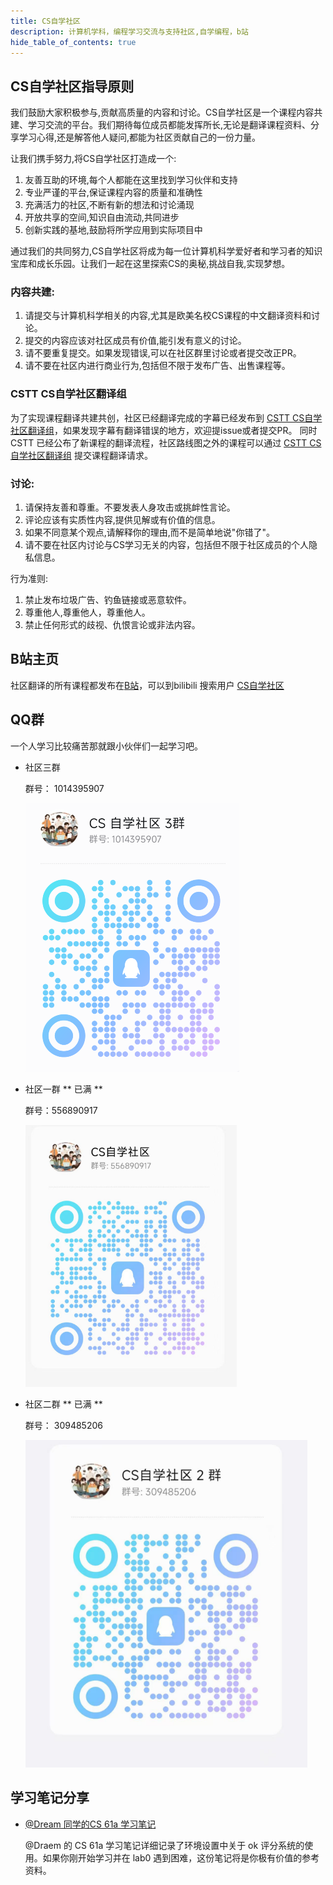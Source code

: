 ```yaml
---
title: CS自学社区
description: 计算机学科，编程学习交流与支持社区,自学编程，b站
hide_table_of_contents: true
---
```


## CS自学社区指导原则


我们鼓励大家积极参与,贡献高质量的内容和讨论。CS自学社区是一个课程内容共建、学习交流的平台。我们期待每位成员都能发挥所长,无论是翻译课程资料、分享学习心得,还是解答他人疑问,都能为社区贡献自己的一份力量。

让我们携手努力,将CS自学社区打造成一个:
1. 友善互助的环境,每个人都能在这里找到学习伙伴和支持
2. 专业严谨的平台,保证课程内容的质量和准确性
3. 充满活力的社区,不断有新的想法和讨论涌现
4. 开放共享的空间,知识自由流动,共同进步
5. 创新实践的基地,鼓励将所学应用到实际项目中

通过我们的共同努力,CS自学社区将成为每一位计算机科学爱好者和学习者的知识宝库和成长乐园。让我们一起在这里探索CS的奥秘,挑战自我,实现梦想。


### 内容共建:
1. 请提交与计算机科学相关的内容,尤其是欧美名校CS课程的中文翻译资料和讨论。
2. 提交的内容应该对社区成员有价值,能引发有意义的讨论。
3. 请不要重复提交。如果发现错误,可以在社区群里讨论或者提交改正PR。
4. 请不要在社区内进行商业行为,包括但不限于发布广告、出售课程等。

### CSTT CS自学社区翻译组
为了实现课程翻译共建共创，社区已经翻译完成的字幕已经发布到 [CSTT CS自学社区翻译组](https://github.com/mengsun66/CSTT)，如果发现字幕有翻译错误的地方，欢迎提issue或者提交PR。
同时CSTT 已经公布了新课程的翻译流程，社区路线图之外的课程可以通过 [CSTT CS自学社区翻译组](https://github.com/mengsun66/CSTT) 提交课程翻译请求。

### 讨论:
1. 请保持友善和尊重。不要发表人身攻击或挑衅性言论。
2. 评论应该有实质性内容,提供见解或有价值的信息。
3. 如果不同意某个观点,请解释你的理由,而不是简单地说"你错了"。
4. 请不要在社区内讨论与CS学习无关的内容，包括但不限于社区成员的个人隐私信息。

行为准则:
1. 禁止发布垃圾广告、钓鱼链接或恶意软件。
2. 尊重他人,尊重他人，尊重他人。
3. 禁止任何形式的歧视、仇恨言论或非法内容。



## B站主页
 社区翻译的所有课程都发布在[B站](https://space.bilibili.com/526939229)，可以到bilibili 搜索用户 [CS自学社区](https://space.bilibili.com/526939229)

## QQ群
一个人学习比较痛苦那就跟小伙伴们一起学习吧。

- 社区三群 
  
  群号： 1014395907

  ![qrcode](/img/qrcode3.png)
  
- 社区一群  ** 已满 **
  
  群号：556890917
  
  ![qrcode](/img/qrcode1.png)

- 社区二群  ** 已满 **
  
  群号： 309485206

  ![qrcode](/img/qrcode2.png)


## 学习笔记分享
- [@Dream 同学的CS 61a 学习笔记](https://github.com/shuo-liu16/CS61A)
  
  @Draem 的 CS 61a 学习笔记详细记录了环境设置中关于 ok 评分系统的使用。如果你刚开始学习并在 lab0 遇到困难，这份笔记将是你极有价值的参考资料。


